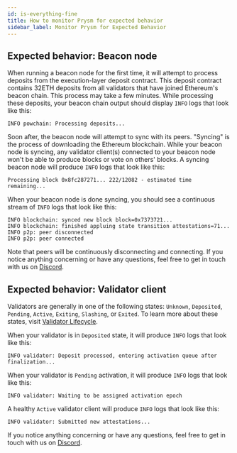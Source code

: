 ```yaml
---
id: is-everything-fine
title: How to monitor Prysm for expected behavior
sidebar_label: Monitor Prysm for Expected Behavior
---
```


## Expected behavior: Beacon node

When running a beacon node for the first time, it will attempt to process deposits from the execution-layer deposit contract. This deposit contract contains 32ETH deposits from all validators that have joined Ethereum's beacon chain. This process may take a few minutes. While processing these deposits, your beacon chain output should display `INFO` logs that look like this:

```
INFO powchain: Processing deposits...
```

Soon after, the beacon node will attempt to sync with its peers. "Syncing" is the process of downloading the Ethereum blockchain. While your beacon node is syncing, any validator client(s) connected to your beacon node won't be able to produce blocks or vote on others' blocks. A syncing beacon node will produce `INFO` logs that look like this:

```
Processing block 0x8fc287271... 222/12082 - estimated time remaining...
```

When your beacon node is done syncing, you should see a continuous stream of `INFO` logs that look like this:

```
INFO blockchain: synced new block block=0x7373721...
INFO blockchain: finished appluing state transition attestations=71... 
INFO p2p: peer disconnected
INFO p2p: peer connected
```

Note that peers will be continuously disconnecting and connecting. If you notice anything concerning or have any questions, feel free to get in touch with us on [Discord](https://discord.gg/prysmaticlabs).

## Expected behavior: Validator client

Validators are generally in one of the following states: `Unknown`, `Deposited`, `Pending`, `Active`, `Exiting`, `Slashing`, or `Exited`. To learn more about these states, visit [Validator Lifecycle](../how-prysm-works/validator-lifecycle.md).

When your validator is in `Deposited` state, it will produce `INFO` logs that look like this:

```
INFO validator: Deposit processed, entering activation queue after finalization... 
```

When your validator is `Pending` activation, it will produce `INFO` logs that look like this:

```
INFO validator: Waiting to be assigned activation epoch
```

A healthy `Active` validator client will produce `INFO` logs that look like this:

```
INFO validator: Submitted new attestations...
```

If you notice anything concerning or have any questions, feel free to get in touch with us on [Discord](https://discord.gg/prysmaticlabs).
